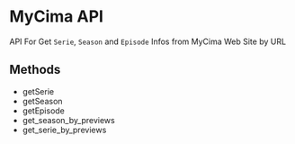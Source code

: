 # MyCima API

API For Get `Serie`, `Season` and `Episode` Infos from MyCima Web Site by URL

## Methods

- getSerie
- getSeason
- getEpisode
- get_season_by_previews
- get_serie_by_previews
